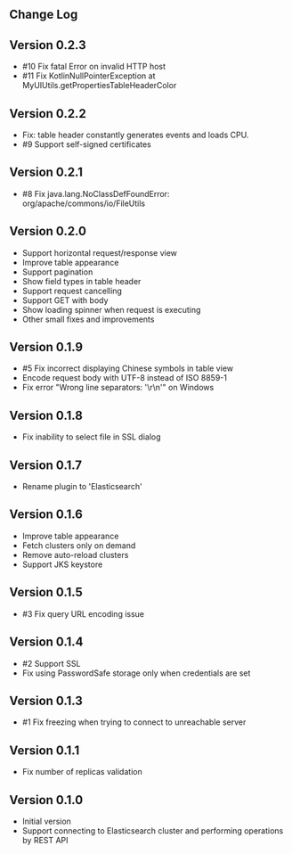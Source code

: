 Change Log
----------
## Version 0.2.3
- \#10 Fix fatal Error on invalid HTTP host
- \#11 Fix KotlinNullPointerException at MyUIUtils.getPropertiesTableHeaderColor


## Version 0.2.2
- Fix: table header constantly generates events and loads CPU.
- \#9 Support self-signed certificates


## Version 0.2.1
- \#8 Fix java.lang.NoClassDefFoundError: org/apache/commons/io/FileUtils


## Version 0.2.0
- Support horizontal request/response view
- Improve table appearance
- Support pagination
- Show field types in table header 
- Support request cancelling
- Support GET with body
- Show loading spinner when request is executing
- Other small fixes and improvements


## Version 0.1.9
- \#5 Fix incorrect displaying Chinese symbols in table view
- Encode request body with UTF-8 instead of ISO 8859-1
- Fix error "Wrong line separators: '\r\n'" on Windows 


## Version 0.1.8
- Fix inability to select file in SSL dialog


## Version 0.1.7
- Rename plugin to 'Elasticsearch'


## Version 0.1.6
- Improve table appearance
- Fetch clusters only on demand
- Remove auto-reload clusters
- Support JKS keystore


## Version 0.1.5
- \#3 Fix query URL encoding issue


## Version 0.1.4
- \#2 Support SSL
- Fix using PasswordSafe storage only when credentials are set


## Version 0.1.3
- \#1 Fix freezing when trying to connect to unreachable server


## Version 0.1.1
- Fix number of replicas validation


## Version 0.1.0
- Initial version
- Support connecting to Elasticsearch cluster and performing operations by REST API